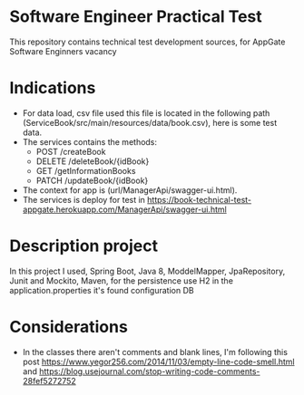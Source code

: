 # Software Engineer Practical Test
This repository contains technical test development sources, for AppGate  Software Enginners vacancy

# Indications
* For data load, csv file used this file is located in the following path (ServiceBook/src/main/resources/data/book.csv), here is some test data.
* The services contains the methods:
   * POST /createBook
   * DELETE /deleteBook/{idBook}
   * GET /getInformationBooks
   * PATCH /updateBook/{idBook}
 * The context for app is (url/ManagerApi/swagger-ui.html).
 * The services is deploy for test in https://book-technical-test-appgate.herokuapp.com/ManagerApi/swagger-ui.html
# Description project   
In this project I used, Spring Boot, Java 8, ModdelMapper, JpaRepository, Junit and Mockito, Maven, for the persistence use H2 in the application.properties it's found configuration DB

# Considerations
* In the classes there aren't comments and  blank lines, I'm following this post https://www.yegor256.com/2014/11/03/empty-line-code-smell.html and https://blog.usejournal.com/stop-writing-code-comments-28fef5272752
